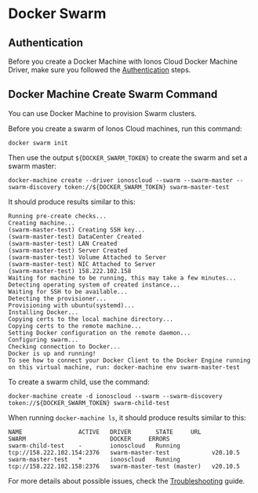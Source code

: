 # Docker Swarm

## Authentication

Before you create a Docker Machine with Ionos Cloud Docker Machine Driver, make sure you followed the [Authentication](../usage/authentication.md) steps.

## Docker Machine Create Swarm Command

You can use Docker Machine to provision Swarm clusters. 

Before you create a swarm of Ionos Cloud machines, run this command:

```text
docker swarm init
```

Then use the output `${DOCKER_SWARM_TOKEN}` to create the swarm and set a swarm master:

```text
docker-machine create --driver ionoscloud --swarm --swarm-master --swarm-discovery token://${DOCKER_SWARM_TOKEN} swarm-master-test
```

It should produce results similar to this:

```text
Running pre-create checks...
Creating machine...
(swarm-master-test) Creating SSH key...
(swarm-master-test) DataCenter Created
(swarm-master-test) LAN Created
(swarm-master-test) Server Created
(swarm-master-test) Volume Attached to Server
(swarm-master-test) NIC Attached to Server
(swarm-master-test) 158.222.102.158
Waiting for machine to be running, this may take a few minutes...
Detecting operating system of created instance...
Waiting for SSH to be available...
Detecting the provisioner...
Provisioning with ubuntu(systemd)...
Installing Docker...
Copying certs to the local machine directory...
Copying certs to the remote machine...
Setting Docker configuration on the remote daemon...
Configuring swarm...
Checking connection to Docker...
Docker is up and running!
To see how to connect your Docker Client to the Docker Engine running on this virtual machine, run: docker-machine env swarm-master-test
```

To create a swarm child, use the command:

```text
docker-machine create -d ionoscloud --swarm --swarm-discovery token://${DOCKER_SWARM_TOKEN} swarm-child-test
```

When running `docker-machine ls`, it should produce results similar to this:

```text
NAME                ACTIVE   DRIVER       STATE     URL                          SWARM                        DOCKER     ERRORS
swarm-child-test    -        ionoscloud   Running   tcp://158.222.102.154:2376   swarm-master-test            v20.10.5   
swarm-master-test   *        ionoscloud   Running   tcp://158.222.102.158:2376   swarm-master-test (master)   v20.10.5   
```

For more details about possible issues, check the [Troubleshooting](troubleshooting.md) guide.

